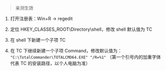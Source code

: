 > 亲测生效
1. 打开注册表：Win+R → regedit

2. 定位 HKEY_CLASSES_ROOT\Directory\shell，修改 shell 默认值为 TC

3. 在 shell 下新建一个子项 TC

4. 在 TC 下继续新建一个子项 Command，修改默认值为：
`"C:\TotalCommander\TOTALCMD64.EXE" "/R=%1"`
（第一个引号内的加重字体代表 TC 的安装路径，以个人电脑为准）